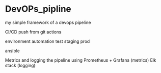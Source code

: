 # DevOPs_pipline
my simple framework of a devops pipeline


CI/CD
push from git actions


environment automation 
  test
  staging
  prod
  
  ansible
  
  Metrics and logging the pipeline
  using Prometheus + Grafana (metrics)
  Elk stack (logging)
